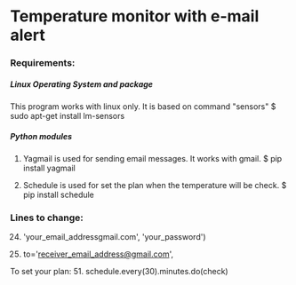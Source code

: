 # Temperature monitor with e-mail alert


### Requirements:

##### Linux Operating System and package
This program works with linux only. It is based on command "sensors"
  $ sudo apt-get install lm-sensors 

##### Python modules
1. Yagmail is used for sending email messages. It works with gmail.
  $ pip install yagmail

2. Schedule is used for set the plan when the temperature will be check.
  $ pip install schedule
  
### Lines to change:
  24. 'your_email_addressgmail.com', 'your_password')
  
  26. to='receiver_email_address@gmail.com',
  
To set your plan:
  51. schedule.every(30).minutes.do(check)
